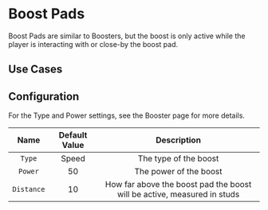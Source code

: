 # Boost Pads

Boost Pads are similar to Boosters, but the boost is only active while the player is interacting with or close-by the boost pad.

## Use Cases

## Configuration
For the Type and Power settings, see the Booster page for more details.

| Name | Default Value | Description
|:-----:|:-----:|:-----:
| `Type` | Speed | The type of the boost
| `Power` | 50 | The power of the boost
| `Distance` | 10 | How far above the boost pad the boost will be active, measured in studs